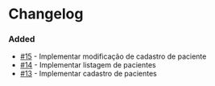 # Changelog

### Added
* [#15](https://github.com/gustavoreino/sistema-pews/issues/15) - Implementar modificação de cadastro de paciente
* [#14](https://github.com/gustavoreino/sistema-pews/issues/14) - Implementar listagem de pacientes
* [#13](https://github.com/gustavoreino/sistema-pews/issues/13) - Implementar cadastro de pacientes
